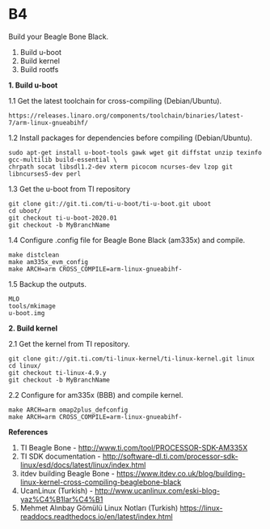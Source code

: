 # B4
Build your Beagle Bone Black.

1. Build u-boot
2. Build kernel
3. Build rootfs

**1. Build u-boot**

1.1  Get the latest toolchain for cross-compiling (Debian/Ubuntu).

```
https://releases.linaro.org/components/toolchain/binaries/latest-7/arm-linux-gnueabihf/
```

1.2  Install packages for dependencies before compiling (Debian/Ubuntu).

```
sudo apt-get install u-boot-tools gawk wget git diffstat unzip texinfo gcc-multilib build-essential \ 
chrpath socat libsdl1.2-dev xterm picocom ncurses-dev lzop git libncurses5-dev perl
```

1.3  Get the u-boot from TI repository

```
git clone git://git.ti.com/ti-u-boot/ti-u-boot.git uboot
cd uboot/
git checkout ti-u-boot-2020.01
git checkout -b MyBranchName
```

1.4  Configure .config file for Beagle Bone Black (am335x) and compile.

```
make distclean
make am335x_evm_config
make ARCH=arm CROSS_COMPILE=arm-linux-gnueabihf-
```

1.5  Backup the outputs.
```
MLO
tools/mkimage
u-boot.img
```

**2. Build kernel**

2.1  Get the kernel from TI repository.

```
git clone git://git.ti.com/ti-linux-kernel/ti-linux-kernel.git linux
cd linux/
git checkout ti-linux-4.9.y 
git checkout -b MyBranchName
```
2.2  Configure for am335x (BBB) and compile kernel.

```
make ARCH=arm omap2plus_defconfig
make ARCH=arm CROSS_COMPILE=arm-linux-gnueabihf-
```

**References**
1. TI Beagle Bone - http://www.ti.com/tool/PROCESSOR-SDK-AM335X
2. TI SDK documentation - http://software-dl.ti.com/processor-sdk-linux/esd/docs/latest/linux/index.html
3. itdev building Beagle Bone - https://www.itdev.co.uk/blog/building-linux-kernel-cross-compiling-beaglebone-black
4. UcanLinux (Turkish) - http://www.ucanlinux.com/eski-blog-yaz%C4%B1lar%C4%B1
5. Mehmet Alınbay Gömülü Linux Notları (Turkish) https://linux-readdocs.readthedocs.io/en/latest/index.html




